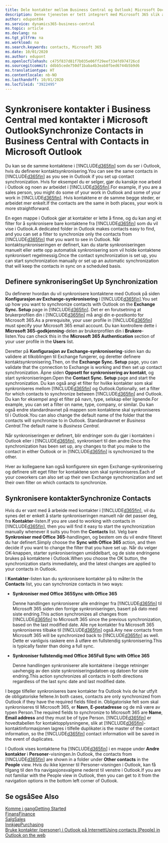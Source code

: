 ```yaml
---
title: Dele kontakter mellom Business Central og Outlook| Microsoft Docs
description: Denne tjenesten er tett integrert med Microsoft 365 slik at du kan dele kontakter mellom Outlook og Business Central.
author: edupont04
ms.service: dynamics365-business-central
ms.topic: article
ms.devlang: na
ms.tgt_pltfrm: na
ms.workload: na
ms.search.keywords: contacts, Microsoft 365
ms.date: 10/01/2020
ms.author: edupont
ms.openlocfilehash: c475f837d81f7b035e06ff29eef334fd974726cd
ms.sourcegitcommit: ddbb5cede750df1baba4b3eab8fbed6744b5b9d6
ms.translationtype: HT
ms.contentlocale: nb-NO
ms.lasthandoff: 10/01/2020
ms.locfileid: "3922495"
---
```

# <a name="synchronize-contacts-in-business-central-with-contacts-in-microsoft-outlook"></a><span data-ttu-id="3c0f6-103">Synkronisere kontakter i Business Central med kontakter i Microsoft Outlook</span><span class="sxs-lookup"><span data-stu-id="3c0f6-103">Synchronize Contacts in Business Central with Contacts in Microsoft Outlook</span></span>
<span data-ttu-id="3c0f6-104">Du kan se de samme kontaktene i [!INCLUDE[d365fin](includes/d365fin_md.md)] som du ser i Outlook, hvis du definerer kontaktsynkronisering.</span><span class="sxs-lookup"><span data-stu-id="3c0f6-104">You can see the same contacts in [!INCLUDE[d365fin](includes/d365fin_md.md)] as you see in Outlook if you set up contact synchronization.</span></span> <span data-ttu-id="3c0f6-105">Hvis for eksempel du er selger, gjør du kanskje noe arbeid i Outlook og noen av arbeidet i [!INCLUDE[d365fin](includes/d365fin_md.md)].</span><span class="sxs-lookup"><span data-stu-id="3c0f6-105">For example, if you are a sales person, you might do some of your work in Outlook and some of your work in [!INCLUDE[d365fin](includes/d365fin_md.md)].</span></span> <span data-ttu-id="3c0f6-106">Hvis kontaktene er de samme begge steder, er arbeidet mer enkelt.</span><span class="sxs-lookup"><span data-stu-id="3c0f6-106">If the contacts are the same in both places, your work is more straightforward.</span></span>  

<span data-ttu-id="3c0f6-107">En egen mappe i Outlook gjør at kontakter er lette å finne, og du kan angi et filter for å synkronisere bare kontaktene fra [!INCLUDE[d365fin](includes/d365fin_md.md)] som du vil vise i Outlook.</span><span class="sxs-lookup"><span data-stu-id="3c0f6-107">A dedicated folder in Outlook makes contacts easy to find, and you can set a filter to synchronize only the contacts from [!INCLUDE[d365fin](includes/d365fin_md.md)] that you want to see in Outlook.</span></span> <span data-ttu-id="3c0f6-108">Når kontaktsynkroniseringen er definert, kan du starte synkroniseringen manuelt eller sette opp automatisk synkronisering som vil holde kontaktene synkronisert regelmessig.</span><span class="sxs-lookup"><span data-stu-id="3c0f6-108">Once the contact synchronization is set up, you can start synchronization manually or set up an automatic synchronization that will keep the contacts in sync on a scheduled basis.</span></span>  

## <a name="set-up-synchronization"></a><span data-ttu-id="3c0f6-109">Definere synkronisering</span><span class="sxs-lookup"><span data-stu-id="3c0f6-109">Set Up Synchronization</span></span>
<span data-ttu-id="3c0f6-110">Du definerer hvordan du vil synkronisere kontaktene med Outlook på siden **Konfigurasjon av Exchange-synkronisering** i [!INCLUDE[d365fin](includes/d365fin_md.md)].</span><span class="sxs-lookup"><span data-stu-id="3c0f6-110">You set up how you want to synchronize contacts with Outlook on the **Exchange Sync. Setup** page in [!INCLUDE[d365fin](includes/d365fin_md.md)].</span></span> <span data-ttu-id="3c0f6-111">Det er en forutsetning at brukerprofilen din i [!INCLUDE[d365fin](includes/d365fin_md.md)] må angi din e-postkonto for Microsoft 365.</span><span class="sxs-lookup"><span data-stu-id="3c0f6-111">As a prerequisite, your user profile in [!INCLUDE[d365fin](includes/d365fin_md.md)] must specify your Microsoft 365 email account.</span></span> <span data-ttu-id="3c0f6-112">Du kan kontrollere dette i **Microsoft 365-godkjenning**-delen av brukerprofilen din i **Brukere**-listen.</span><span class="sxs-lookup"><span data-stu-id="3c0f6-112">You can check this in the **Microsoft 365 Authentication** section of your user profile in the **Users** list.</span></span>  

<span data-ttu-id="3c0f6-113">Deretter på **Konfigurasjon av Exchange-synkronisering**-siden kan du validere at tilkoblingen til Exchange fungerer, og deretter definere kontaktsynkronisering.</span><span class="sxs-lookup"><span data-stu-id="3c0f6-113">Then, on the **Exchange Sync. Setup** page, you can validate that the connection to Exchange is working and then set up contact synchronization.</span></span> <span data-ttu-id="3c0f6-114">Åpne siden **Oppsett for synkronisering av kontakt**, og start synkroniseringen.</span><span class="sxs-lookup"><span data-stu-id="3c0f6-114">Open the **Contact Sync. Setup** page and start the synchronization.</span></span> <span data-ttu-id="3c0f6-115">Du kan også angi et filter for hvilke kontakter som skal synkroniseres mellom [!INCLUDE[d365fin](includes/d365fin_md.md)] og Outlook.</span><span class="sxs-lookup"><span data-stu-id="3c0f6-115">Optionally, set a filter for which contacts to synchronize between [!INCLUDE[d365fin](includes/d365fin_md.md)] and Outlook.</span></span> <span data-ttu-id="3c0f6-116">Du kan for eksempel angi et filter på navn, type, selskap eller lignende.</span><span class="sxs-lookup"><span data-stu-id="3c0f6-116">For example, you can set a filter on name, type, company, or similar.</span></span> <span data-ttu-id="3c0f6-117">Du kan også endre standardnavnet på mappen som kontaktene skal synkroniseres til i Outlook.</span><span class="sxs-lookup"><span data-stu-id="3c0f6-117">You can also change the default name of the folder that the contacts will synchronize to in Outlook.</span></span> <span data-ttu-id="3c0f6-118">Standardnavnet er *Business Central*.</span><span class="sxs-lookup"><span data-stu-id="3c0f6-118">The default name is *Business Central*.</span></span>  

<span data-ttu-id="3c0f6-119">Når synkroniseringen er definert, blir endringer som du gjør i kontakten i Outlook eller i [!INCLUDE[d365fin](includes/d365fin_md.md)], synkronisert til den andre.</span><span class="sxs-lookup"><span data-stu-id="3c0f6-119">Once this synchronization has been set up, any changes to that you make to the contact in either Outlook or in [!INCLUDE[d365fin](includes/d365fin_md.md)] is synchronized to the other.</span></span>  

<span data-ttu-id="3c0f6-120">Hver av kollegaene kan også konfigurere sin egen Exchange-synkronisering og definere sitt eget filter for kontaktene som skal synkroniseres.</span><span class="sxs-lookup"><span data-stu-id="3c0f6-120">Each of your coworkers can also set up their own Exchange synchronization and set their own filter on which contacts to synchronize.</span></span>  

## <a name="synchronize-contacts"></a><span data-ttu-id="3c0f6-121">Synkronisere kontakter</span><span class="sxs-lookup"><span data-stu-id="3c0f6-121">Synchronize Contacts</span></span>
<span data-ttu-id="3c0f6-122">Hvis du er vant med å arbeide med kontakter i [!INCLUDE[d365fin](includes/d365fin_md.md)], vil du synes det er enkelt å starte synkroniseringen manuelt når det passer deg, fra **Kontakter**-listen.</span><span class="sxs-lookup"><span data-stu-id="3c0f6-122">If you are used to working with contacts in [!INCLUDE[d365fin](includes/d365fin_md.md)], then you will find it easy to start the synchronization manually whenever it suits you from the **Contacts** list.</span></span> <span data-ttu-id="3c0f6-123">Velg bare **Synkroniser med Office 365**-handlingen, og bestem om du vil endre filteret du har definert.</span><span class="sxs-lookup"><span data-stu-id="3c0f6-123">Simply choose the **Sync with Office 365** action, and then decide if you want to change the filter that you have set up.</span></span> <span data-ttu-id="3c0f6-124">Når du velger OK-knappen, starter synkroniseringen umiddelbart, og de siste endringene brukes på kontaktene i Outlook.</span><span class="sxs-lookup"><span data-stu-id="3c0f6-124">When you choose the OK button, the synchronization starts immediately, and the latest changes are applied to your contacts in Outlook.</span></span>  

<span data-ttu-id="3c0f6-125">I **Kontakter**-listen kan du synkronisere kontakter på to måter:</span><span class="sxs-lookup"><span data-stu-id="3c0f6-125">In the **Contacts** list, you can synchronize contacts in two ways:</span></span>

* <span data-ttu-id="3c0f6-126">**Synkroniser med Office 365**</span><span class="sxs-lookup"><span data-stu-id="3c0f6-126">**Sync with Office 365**</span></span>

  <span data-ttu-id="3c0f6-127">Denne handlingen synkroniserer alle endringer fra [!INCLUDE[d365fin](includes/d365fin_md.md)] til Microsoft 365 siden den forrige synkroniseringen, basert på dato med siste endring.</span><span class="sxs-lookup"><span data-stu-id="3c0f6-127">This action synchronizes all changes from [!INCLUDE[d365fin](includes/d365fin_md.md)] to Microsoft 365 since the previous synchronization, based on the last modified date.</span></span> <span data-ttu-id="3c0f6-128">Alle nye kontakter fra Microsoft 365 synkroniseres tilbake til [!INCLUDE[d365fin](includes/d365fin_md.md)] også.</span><span class="sxs-lookup"><span data-stu-id="3c0f6-128">Any new contacts from Microsoft 365 will be synchronized back to [!INCLUDE[d365fin](includes/d365fin_md.md)] as well.</span></span> <span data-ttu-id="3c0f6-129">Dette er vanligvis raskere enn å utføre en fullstendig synkronisering.</span><span class="sxs-lookup"><span data-stu-id="3c0f6-129">This is typically faster than doing a full sync.</span></span>  

* <span data-ttu-id="3c0f6-130">**Synkroniser fullstendig med Office 365**</span><span class="sxs-lookup"><span data-stu-id="3c0f6-130">**Full Sync with Office 365**</span></span>

  <span data-ttu-id="3c0f6-131">Denne handlingen synkroniserer alle kontaktene i begge retninger uavhengig av den siste synkroniseringsdatoen og datoen for siste endring.</span><span class="sxs-lookup"><span data-stu-id="3c0f6-131">This action synchronizes all contacts in both directions regardless of the last sync date and last modified date.</span></span>  

<span data-ttu-id="3c0f6-132">I begge tilfeller synkroniseres bare kontakter fra Outlook hvis de har utfylt de obligatoriske feltene.</span><span class="sxs-lookup"><span data-stu-id="3c0f6-132">In both cases, contacts are only synchronized from Outlook if they have the required fields filled in.</span></span> <span data-ttu-id="3c0f6-133">Obligatoriske felt som skal synkroniseres til Microsoft 365, er **Navn**, **E-postadresse** og de må være av typen Person.</span><span class="sxs-lookup"><span data-stu-id="3c0f6-133">The required fields to synchronize to Microsoft 365 are **Name**, **Email address** and they must be of type Person.</span></span> [!INCLUDE[d365fin](includes/d365fin_md.md)] <span data-ttu-id="3c0f6-134">er hovedtabellen for kontaktopplysningene, slik at [!INCLUDE[d365fin](includes/d365fin_md.md)]-kontaktinformasjonen lagres i tilfelle duplikater.</span><span class="sxs-lookup"><span data-stu-id="3c0f6-134">is the master of the contact information, so the [!INCLUDE[d365fin](includes/d365fin_md.md)] contact information will be saved in the event of duplicates.</span></span>  

<span data-ttu-id="3c0f6-135">I Outlook vises kontaktene fra [!INCLUDE[d365fin](includes/d365fin_md.md)] i en mappe under **Andre kontakter** i **Personer**-visningen.</span><span class="sxs-lookup"><span data-stu-id="3c0f6-135">In Outlook, the contacts from [!INCLUDE[d365fin](includes/d365fin_md.md)] are shown in a folder under **Other contacts** in the **People**  view.</span></span> <span data-ttu-id="3c0f6-136">Hvis du ikke kjenner til Personer-visningen i Outlook, kan få tilgang til den fra navigasjonsvalgene nederst til venstre i Outlook.</span><span class="sxs-lookup"><span data-stu-id="3c0f6-136">If you are not familiar with the People view in Outlook, then you can get to it from the navigation options in the bottom left corner of Outlook.</span></span>  

## <a name="see-also"></a><span data-ttu-id="3c0f6-137">Se også</span><span class="sxs-lookup"><span data-stu-id="3c0f6-137">See Also</span></span>
[<span data-ttu-id="3c0f6-138">Komme i gang</span><span class="sxs-lookup"><span data-stu-id="3c0f6-138">Getting Started</span></span>](product-get-started.md)  
[<span data-ttu-id="3c0f6-139">Finans</span><span class="sxs-lookup"><span data-stu-id="3c0f6-139">Finance</span></span>](finance.md)  
[<span data-ttu-id="3c0f6-140">Salg</span><span class="sxs-lookup"><span data-stu-id="3c0f6-140">Sales</span></span>](sales-manage-sales.md)  
[<span data-ttu-id="3c0f6-141">Innkjøp</span><span class="sxs-lookup"><span data-stu-id="3c0f6-141">Purchasing</span></span>](purchasing-manage-purchasing.md)  
[<span data-ttu-id="3c0f6-142">Bruke kontakter (personer) i Outlook på Internett</span><span class="sxs-lookup"><span data-stu-id="3c0f6-142">Using contacts (People) in Outlook on the web</span></span>](https://support.office.com/article/Using-contacts-People-in-Outlook-on-the-web-1e3438c7-26b2-420c-87de-3cea9d31b5cb?appver=OWB150)  
